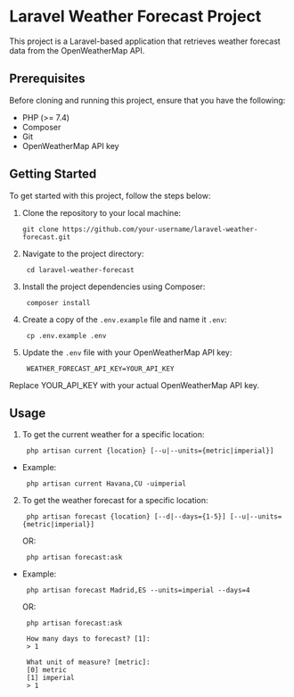 # Laravel Weather Forecast Project

This project is a Laravel-based application that retrieves weather forecast data from the OpenWeatherMap API.

## Prerequisites

Before cloning and running this project, ensure that you have the following:

- PHP (>= 7.4)
- Composer
- Git
- OpenWeatherMap API key

## Getting Started

To get started with this project, follow the steps below:

1. Clone the repository to your local machine:
   ```shell
   git clone https://github.com/your-username/laravel-weather-forecast.git
   ```

2. Navigate to the project directory:
   ```shell
    cd laravel-weather-forecast
   ```

3. Install the project dependencies using Composer:
   ```shell
    composer install
   ```

4. Create a copy of the `.env.example` file and name it `.env`:
   ```shell
    cp .env.example .env
   ```

5. Update the `.env` file with your OpenWeatherMap API key:
   ```shell
    WEATHER_FORECAST_API_KEY=YOUR_API_KEY
   ```
Replace YOUR_API_KEY with your actual OpenWeatherMap API key.

## Usage

1. To get the current weather for a specific location:
   ```shell
    php artisan current {location} [--u|--units={metric|imperial}]
   ```
* Example:
   ```shell
    php artisan current Havana,CU -uimperial    
   ```

2. To get the weather forecast for a specific location:
   ```shell
    php artisan forecast {location} [--d|--days={1-5}] [--u|--units={metric|imperial}]
   ```
   OR:
   ```shell
    php artisan forecast:ask
   ```
* Example:
   ```shell
    php artisan forecast Madrid,ES --units=imperial --days=4 
   ```
   OR:
   ```shell
    php artisan forecast:ask

    How many days to forecast? [1]:
    > 1

    What unit of measure? [metric]:
    [0] metric
    [1] imperial
    > 1
   ```
